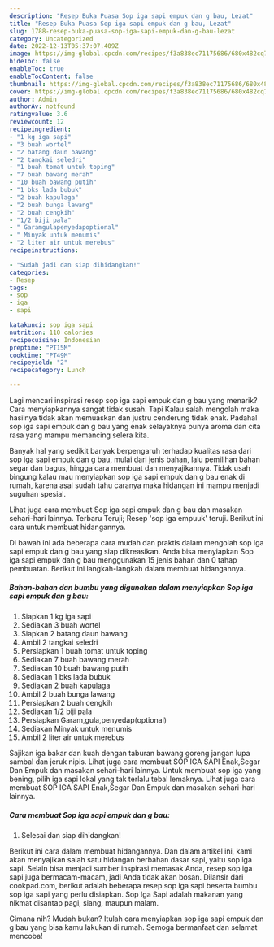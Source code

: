 ```yaml
---
description: "Resep Buka Puasa Sop iga sapi empuk dan g bau, Lezat"
title: "Resep Buka Puasa Sop iga sapi empuk dan g bau, Lezat"
slug: 1788-resep-buka-puasa-sop-iga-sapi-empuk-dan-g-bau-lezat
category: Uncategorized
date: 2022-12-13T05:37:07.409Z
image: https://img-global.cpcdn.com/recipes/f3a838ec71175686/680x482cq70/sop-iga-sapi-empuk-dan-g-bau-foto-resep-utama.jpg
hideToc: false
enableToc: true
enableTocContent: false
thumbnail: https://img-global.cpcdn.com/recipes/f3a838ec71175686/680x482cq70/sop-iga-sapi-empuk-dan-g-bau-foto-resep-utama.jpg
cover: https://img-global.cpcdn.com/recipes/f3a838ec71175686/680x482cq70/sop-iga-sapi-empuk-dan-g-bau-foto-resep-utama.jpg
author: Admin
authorAv: notfound
ratingvalue: 3.6
reviewcount: 12
recipeingredient:
- "1 kg iga sapi"
- "3 buah wortel"
- "2 batang daun bawang"
- "2 tangkai seledri"
- "1 buah tomat untuk toping"
- "7 buah bawang merah"
- "10 buah bawang putih"
- "1 bks lada bubuk"
- "2 buah kapulaga"
- "2 buah bunga lawang"
- "2 buah cengkih"
- "1/2 biji pala"
- " Garamgulapenyedapoptional"
- " Minyak untuk menumis"
- "2 liter air untuk merebus"
recipeinstructions:

- "Sudah jadi dan siap dihidangkan!"
categories:
- Resep
tags:
- sop
- iga
- sapi

katakunci: sop iga sapi 
nutrition: 110 calories
recipecuisine: Indonesian
preptime: "PT15M"
cooktime: "PT49M"
recipeyield: "2"
recipecategory: Lunch

---
```



Lagi mencari inspirasi resep sop iga sapi empuk dan g bau yang menarik? Cara menyiapkannya sangat tidak susah. Tapi Kalau salah mengolah maka hasilnya tidak akan memuaskan dan justru cenderung tidak enak. Padahal sop iga sapi empuk dan g bau yang enak selayaknya punya aroma dan cita rasa yang mampu memancing selera kita.


Banyak hal yang sedikit banyak berpengaruh terhadap kualitas rasa dari sop iga sapi empuk dan g bau, mulai dari jenis bahan, lalu pemilihan bahan segar dan bagus, hingga cara membuat dan menyajikannya. Tidak usah bingung kalau mau menyiapkan sop iga sapi empuk dan g bau enak di rumah, karena asal sudah tahu caranya maka hidangan ini mampu menjadi suguhan spesial.

Lihat juga cara membuat Sop iga sapi empuk dan g bau dan masakan sehari-hari lainnya. Terbaru Teruji; Resep &#39;sop iga empuuk&#39; teruji. Berikut ini cara untuk membuat hidangannya.


Di bawah ini ada beberapa cara mudah dan praktis dalam mengolah sop iga sapi empuk dan g bau yang siap dikreasikan. Anda bisa menyiapkan Sop iga sapi empuk dan g bau menggunakan 15 jenis bahan dan 0 tahap pembuatan. Berikut ini langkah-langkah dalam membuat hidangannya.

<!--inarticleads1-->

##### Bahan-bahan dan bumbu yang digunakan dalam menyiapkan Sop iga sapi empuk dan g bau:

1. Siapkan 1 kg iga sapi
1. Sediakan 3 buah wortel
1. Siapkan 2 batang daun bawang
1. Ambil 2 tangkai seledri
1. Persiapkan 1 buah tomat untuk toping
1. Sediakan 7 buah bawang merah
1. Sediakan 10 buah bawang putih
1. Sediakan 1 bks lada bubuk
1. Sediakan 2 buah kapulaga
1. Ambil 2 buah bunga lawang
1. Persiapkan 2 buah cengkih
1. Sediakan 1/2 biji pala
1. Persiapkan  Garam,gula,penyedap(optional)
1. Sediakan  Minyak untuk menumis
1. Ambil 2 liter air untuk merebus


Sajikan iga bakar dan kuah dengan taburan bawang goreng jangan lupa sambal dan jeruk nipis. Lihat juga cara membuat SOP IGA SAPI Enak,Segar Dan Empuk dan masakan sehari-hari lainnya. Untuk membuat sop iga yang bening, pilih iga sapi lokal yang tak terlalu tebal lemaknya. Lihat juga cara membuat SOP IGA SAPI Enak,Segar Dan Empuk dan masakan sehari-hari lainnya. 

<!--inarticleads2-->

##### Cara membuat Sop iga sapi empuk dan g bau:


1. Selesai dan siap dihidangkan!

Berikut ini cara dalam membuat hidangannya. Dan dalam artikel ini, kami akan menyajikan salah satu hidangan berbahan dasar sapi, yaitu sop iga sapi. Selain bisa menjadi sumber inspirasi memasak Anda, resep sop iga sapi juga bermacam-macam, jadi Anda tidak akan bosan. Dilansir dari cookpad.com, berikut adalah beberapa resep sop iga sapi beserta bumbu sop iga sapi yang perlu disiapkan. Sop Iga Sapi adalah makanan yang nikmat disantap pagi, siang, maupun malam. 

Gimana nih? Mudah bukan? Itulah cara menyiapkan sop iga sapi empuk dan g bau yang bisa kamu lakukan di rumah. Semoga bermanfaat dan selamat mencoba!
